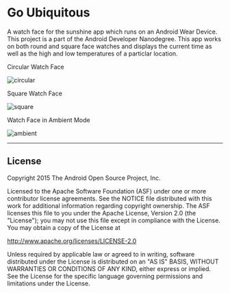 Go Ubiquitous
===================================

A watch face for the sunshine app which runs on an Android Wear Device. This project is a part of the Android Developer Nanodegree.
This app works on both round and square face watches and displays the current time as well as the high and low temperatures of a particlar location.

Circular Watch Face

![circular](https://cloud.githubusercontent.com/assets/7263244/15926160/10f9655e-2e58-11e6-83cb-e3e695520e0a.png)

Square Watch Face

![square](https://cloud.githubusercontent.com/assets/7263244/15926162/11016380-2e58-11e6-9323-4127b5e73e33.png)

Watch Face in Ambient Mode

![ambient](https://cloud.githubusercontent.com/assets/7263244/15926161/10fd37c4-2e58-11e6-864b-c9958f8979c1.png)

-------
License
-------
Copyright 2015 The Android Open Source Project, Inc.

Licensed to the Apache Software Foundation (ASF) under one or more contributor
license agreements.  See the NOTICE file distributed with this work for
additional information regarding copyright ownership.  The ASF licenses this
file to you under the Apache License, Version 2.0 (the "License"); you may not
use this file except in compliance with the License.  You may obtain a copy of
the License at

http://www.apache.org/licenses/LICENSE-2.0

Unless required by applicable law or agreed to in writing, software
distributed under the License is distributed on an "AS IS" BASIS, WITHOUT
WARRANTIES OR CONDITIONS OF ANY KIND, either express or implied.  See the
License for the specific language governing permissions and limitations under
the License.

